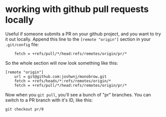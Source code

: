 # working with github pull requests locally

Useful if someone submits a PR on your github project, and you want to try it out locally. Append this line to the `[remote "origin"]` section in your `.git/config` file:

```
	fetch = +refs/pull/*/head:refs/remotes/origin/pr/*
```

So the whole section will now look something like this:

```
[remote "origin"]
	url = git@github.com:joshwnj/monobrow.git
	fetch = +refs/heads/*:refs/remotes/origin/*
	fetch = +refs/pull/*/head:refs/remotes/origin/pr/*
```

Now when you `git pull`, you'll see a bunch of "pr" branches. You can switch to a PR branch with it's ID, like this:

```
git checkout pr/9
```
